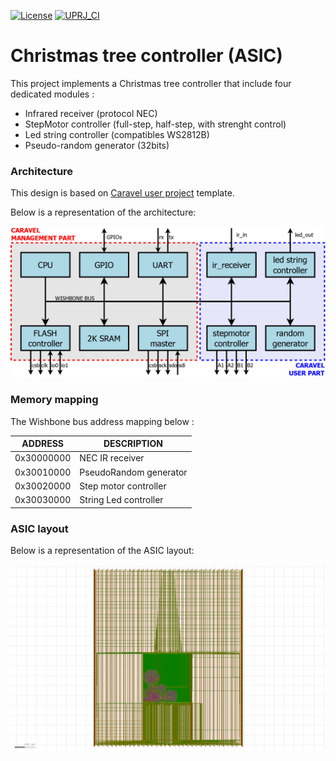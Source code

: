 [![License](https://img.shields.io/badge/License-Apache%202.0-blue.svg)](https://opensource.org/licenses/Apache-2.0) [![UPRJ_CI](https://github.com/JulienOury/ChristmasTreeController/actions/workflows/user_project_ci.yml/badge.svg)](https://github.com/JulienOury/ChristmasTreeController/actions/workflows/user_project_ci.yml)

# Christmas tree controller (ASIC)

This project implements a Christmas tree controller that include four dedicated modules :
 - Infrared receiver (protocol NEC)
 - StepMotor controller (full-step, half-step, with strenght control)
 - Led string controller (compatibles WS2812B)
 - Pseudo-random generator (32bits)


### Architecture

This design is based on [Caravel user project](https://github.com/efabless/caravel_user_project.git) template.

Below is a representation of the architecture:

![multi macro](pictures/soc_architecture.png)


### Memory mapping

The Wishbone bus address mapping below :

| ADDRESS | DESCRIPTION |
| ------ | ------ |
| 0x30000000 | NEC IR receiver |
| 0x30010000 | PseudoRandom generator |
| 0x30020000 | Step motor controller |
| 0x30030000 | String Led controller |


### ASIC layout

Below is a representation of the ASIC layout:

![multi macro](pictures/layout.png)

